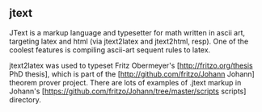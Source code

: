 jtext
-----

JText is a markup language and typesetter for math written in ascii art,
targeting latex and html (via jtext2latex and jtext2html, resp).
One of the coolest features is compiling ascii-art sequent rules to latex.

jtext2latex was used to typeset Fritz Obermeyer's
[http://fritzo.org/thesis PhD thesis], which is part of the [http://github.com/fritzo/Johann Johann] theorem prover project.
There are lots of examples of .jtext markup in Johann's [https://github.com/fritzo/Johann/tree/master/scripts scripts] directory.

